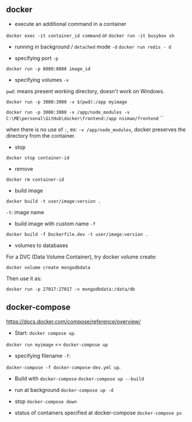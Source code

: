 ## docker

- execute an additional command in a container

`docker exec -it container_id command`
or
`docker run -it busybox sh`

- running in background / `detached` mode `-d`
`docker run redis - d`

- specifying port `-p`

`docker run -p 8080:8080 image_id`

- specifying volumes `-v`

`pwd`: means present working directory, doesn't work on Windows. 

`docker run -p 3000:3000 -v $(pwd):/app myimage`

`docker run -p 3000:3000 -v /app/node_modules -v C:\ME\personal\GitHub\docker\frontend:/app nsimao/frontend`                                      ``

when there is no use of `:`, ex: `-v /app/node_modules`, docker preserves the directory from the container.

- stop

`docker stop container-id`

- remove

`docker rm container-id`

- build image

`docker build -t user/image:version .`

`-t`: image name

- build image with custom name `-f`

`docker build -f Dockerfile.dev -t user/image:version .`

- volumes to databases

For a DVC (Data Volume Container), try docker volume create:

`docker volume create mongodbdata`

Then use it as:

`docker run -p 27017:27017 -v mongodbdata:/data/db`

## docker-compose

https://docs.docker.com/compose/reference/overview/

- Start: `docker compose up`.

`docker run myimage` == `docker-compose up`

- specifying filename `-f`: 

`docker-compose -f docker-compose-dev.yml up`.

- Build with `docker-compose`
`docker-compose up --build`

- run at background 
`docker-compose up -d`

- stop 
`docker-compose down`

- status of containers specified at docker-compose
`docker-compose ps`